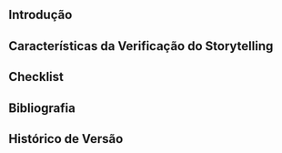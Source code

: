 ## <a>Introdução</a>

## <a>Características da Verificação do Storytelling</a>

## <a>Checklist</a>

## <a>Bibliografia</a>  

## <a>Histórico de Versão</a>